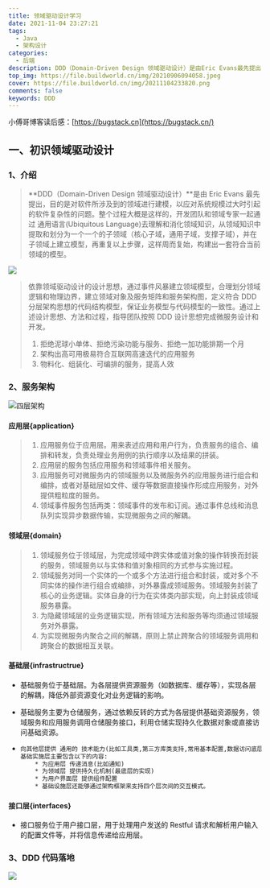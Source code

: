 ```yaml
---
title: 领域驱动设计学习
date: 2021-11-04 23:27:21
tags:
  - Java
  - 架构设计
categories:
  - 后端
description: DDD（Domain-Driven Design 领域驱动设计）是由Eric Evans最先提出，目的是对软件所涉及到的领域进行建模，以应对系统规模过大时引起的软件复杂性的问题。
top_img: https://file.buildworld.cn/img/20210906094058.jpeg
cover: https://file.buildworld.cn/img/20211104233820.png
comments: false
keywords: DDD
---
```


小傅哥博客读后感：[https://bugstack.cn](https://bugstack.cn/)

## 一、初识领域驱动设计

### 1、介绍

> **DDD（Domain-Driven Design 领域驱动设计）**是由 Eric Evans 最先提出，目的是对软件所涉及到的领域进行建模，以应对系统规模过大时引起的软件复杂性的问题。整个过程大概是这样的，开发团队和领域专家一起通过 通用语言(Ubiquitous Language)去理解和消化领域知识，从领域知识中提取和划分为一个一个的子领域（核心子域，通用子域，支撑子域），并在子领域上建立模型，再重复以上步骤，这样周而复始，构建出一套符合当前领域的模型。

![](https://file.buildworld.cn/img/20211104225640.png)

> 依靠领域驱动设计的设计思想，通过事件风暴建立领域模型，合理划分领域逻辑和物理边界，建立领域对象及服务矩阵和服务架构图，定义符合 DDD 分层架构思想的代码结构模型，保证业务模型与代码模型的一致性。通过上述设计思想、方法和过程，指导团队按照 DDD 设计思想完成微服务设计和开发。
>
> 1. 拒绝泥球小单体、拒绝污染功能与服务、拒绝一加功能排期一个月
> 2. 架构出高可用极易符合互联网高速迭代的应用服务
> 3. 物料化、组装化、可编排的服务，提高人效

### 2、服务架构

![四层架构](https://file.buildworld.cn/img/20211104225650.png)

#### 应用层{application}

> 1. 应用服务位于应用层。用来表述应用和用户行为，负责服务的组合、编排和转发，负责处理业务用例的执行顺序以及结果的拼装。
> 2. 应用层的服务包括应用服务和领域事件相关服务。
> 3. 应用服务可对微服务内的领域服务以及微服务外的应用服务进行组合和编排，或者对基础层如文件、缓存等数据直接操作形成应用服务，对外提供粗粒度的服务。
> 4. 领域事件服务包括两类：领域事件的发布和订阅。通过事件总线和消息队列实现异步数据传输，实现微服务之间的解耦。

#### 领域层{domain}

> 1. 领域服务位于领域层，为完成领域中跨实体或值对象的操作转换而封装的服务，领域服务以与实体和值对象相同的方式参与实施过程。
> 2. 领域服务对同一个实体的一个或多个方法进行组合和封装，或对多个不同实体的操作进行组合或编排，对外暴露成领域服务。领域服务封装了核心的业务逻辑。实体自身的行为在实体类内部实现，向上封装成领域服务暴露。
> 3. 为隐藏领域层的业务逻辑实现，所有领域方法和服务等均须通过领域服务对外暴露。
> 4. 为实现微服务内聚合之间的解耦，原则上禁止跨聚合的领域服务调用和跨聚合的数据相互关联。

#### 基础层{infrastructrue}

- 基础服务位于基础层。为各层提供资源服务（如数据库、缓存等），实现各层的解耦，降低外部资源变化对业务逻辑的影响。

- 基础服务主要为仓储服务，通过依赖反转的方式为各层提供基础资源服务，领域服务和应用服务调用仓储服务接口，利用仓储实现持久化数据对象或直接访问基础资源。

- ```xml
  向其他层提供 通用的 技术能力(比如工具类,第三方库类支持,常用基本配置,数据访问底层实现)
  基础实施层主要包含以下的内容:
      * 为应用层 传递消息(比如通知)
      * 为领域层 提供持久化机制(最底层的实现)
      * 为用户界面层 提供组件配置
      * 基础设施层还能够通过架构框架来支持四个层次间的交互模式。
  ```

#### 接口层{interfaces}

- 接口服务位于用户接口层，用于处理用户发送的 Restful 请求和解析用户输入的配置文件等，并将信息传递给应用层。

### 3、DDD 代码落地

![](https://file.buildworld.cn/img/20211104232530.png)
